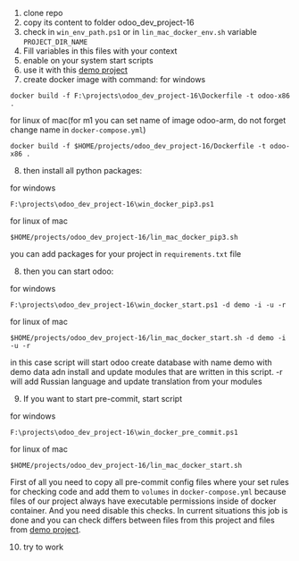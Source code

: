 1. clone repo
2. copy its content to folder odoo_dev_project-16
3. check in `win_env_path.ps1` or in `lin_mac_docker_env.sh` variable `PROJECT_DIR_NAME`
4. Fill variables in this files with your context
5. enable on your system start scripts
6. use it with this [demo project](https://github.com/aayartsev/odoo_demo_project)
7. create docker image with command:
for windows
```
docker build -f F:\projects\odoo_dev_project-16\Dockerfile -t odoo-x86 .
```
for linux of mac(for m1 you can set name of image odoo-arm, do not forget change name in `docker-compose.yml`)
```
docker build -f $HOME/projects/odoo_dev_project-16/Dockerfile -t odoo-x86 .
```
8. then install all python packages: 

for windows
```
F:\projects\odoo_dev_project-16\win_docker_pip3.ps1
```
for linux of mac
```
$HOME/projects/odoo_dev_project-16/lin_mac_docker_pip3.sh
```
you can add packages for your project in `requirements.txt` file

8. then you can start odoo: 

for windows
```
F:\projects\odoo_dev_project-16\win_docker_start.ps1 -d demo -i -u -r
```
for linux of mac
```
$HOME/projects/odoo_dev_project-16/lin_mac_docker_start.sh -d demo -i -u -r
```
in this case script will start odoo create database with name demo with demo data adn install and update modules that are written in this script. -r will add Russian language and update translation from your modules

9. If you want to start pre-commit, start script 

for windows
```
F:\projects\odoo_dev_project-16\win_docker_pre_commit.ps1
```
for linux of mac
```
$HOME/projects/odoo_dev_project-16/lin_mac_docker_start.sh
```
First of all you need to copy all pre-commit config files where your set rules for checking code and add them to `volumes` in `docker-compose.yml` because files of our project always have executable permissions inside of docker container. And you need disable this checks. In current situations this job is done and you can check differs between files from this project and files from [demo project](https://github.com/aayartsev/odoo_demo_project).

10. try to work
